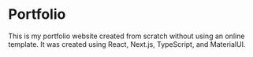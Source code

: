 # Portfolio
This is my portfolio website created from scratch without using an online template. It was created using React, Next.js, TypeScript, and MaterialUI.
